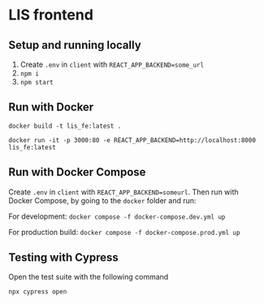 # LIS frontend

## Setup and running locally
1. Create `.env` in `client` with `REACT_APP_BACKEND=some_url`
2. `npm i`
3. `npm start`

## Run with Docker
```
docker build -t lis_fe:latest .
```

```
docker run -it -p 3000:80 -e REACT_APP_BACKEND=http://localhost:8000 lis_fe:latest
```

## Run with Docker Compose
Create `.env` in `client` with `REACT_APP_BACKEND=someurl`. 
Then run with Docker Compose, by going to the `docker` folder and run:

For development:
```docker compose -f docker-compose.dev.yml up```

For production build:
```docker compose -f docker-compose.prod.yml up```

## Testing with Cypress
Open the test suite with the following command
```
npx cypress open
```
